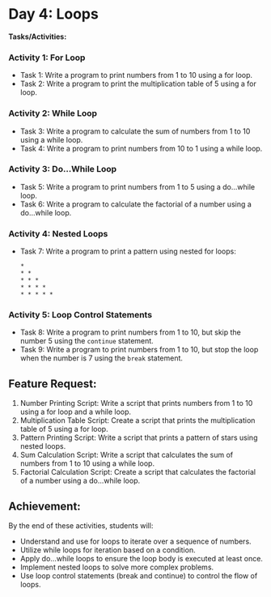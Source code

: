 # Day 4: Loops

**Tasks/Activities:**

### **Activity 1: For Loop**

- Task 1: Write a program to print numbers from 1 to 10 using a for loop.
- Task 2: Write a program to print the multiplication table of 5 using a for loop.

### **Activity 2: While Loop**

- Task 3: Write a program to calculate the sum of numbers from 1 to 10 using a while loop.
- Task 4: Write a program to print numbers from 10 to 1 using a while loop.

### **Activity 3: Do…While Loop**

- Task 5: Write a program to print numbers from 1 to 5 using a do…while loop.
- Task 6: Write a program to calculate the factorial of a number using a do…while loop.

### **Activity 4: Nested Loops**

- Task 7: Write a program to print a pattern using nested for loops:
  
  
  ```
  * 
  * * 
  * * * 
  * * * * 
  * * * * * 
  ```

### **Activity 5: Loop Control Statements**

- Task 8: Write a program to print numbers from 1 to 10, but skip the number 5 using the `continue` statement.
- Task 9: Write a program to print numbers from 1 to 10, but stop the loop when the number is 7 using the `break` statement.


## Feature Request:
1. Number Printing Script: Write a script that prints numbers from 1 to 10 using a for loop and a while loop.
2. Multiplication Table Script: Create a script that prints the multiplication table of 5 using a for loop.
3. Pattern Printing Script: Write a script that prints a pattern of stars using nested loops.
4. Sum Calculation Script: Write a script that calculates the sum of numbers from 1 to 10 using a while loop.
5. Factorial Calculation Script: Create a script that calculates the factorial of a number using a do...while loop.

## Achievement:
By the end of these activities, students will:

- Understand and use for loops to iterate over a sequence of numbers.
- Utilize while loops for iteration based on a condition.
- Apply do...while loops to ensure the loop body is executed at least once.
- Implement nested loops to solve more complex problems.
- Use loop control statements (break and continue) to control the flow of loops.

